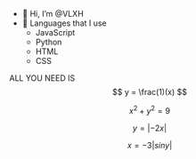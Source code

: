 - 👋 Hi, I’m @VLXH
- 🎸 Languages that I use
  - JavaScript
  - Python
  - HTML
  - CSS

ALL YOU NEED IS
$$
y = \frac(1)(x)
$$

$$
x^2 + y^2 = 9
$$

$$
y = |-2x|
$$

$$
x = -3|sin y|
$$
<!---
VLXH/VLXH is a ✨ special ✨ repository because its `README.md` (this file) appears on your GitHub profile.
You can click the Preview link to take a look at your changes.
--->
